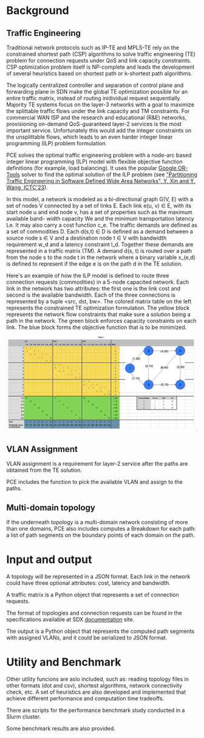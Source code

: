 # Background

## Traffic Engineering

Traditional network protocols such as IP-TE and MPLS-TE rely on the
constrained shortest path (CSP) algorithms to solve traffic
engineering (TE) problem for connection requests under QoS and link
capacity constraints. CSP optimization problem itself is NP-complete
and leads the development of several heuristics based on shortest path
or k-shortest path algorithms.

The logically centralized controller and separation of control plane
and forwarding plane in SDN make the global TE optimization possible
for an entire traffic matrix, instead of routing inidividual request
sequentially. Majority TE systems focus on the layer-3 networks with a
goal to maximize the splittable traffic flows under the link capacity
and TM constraints. For commercial WAN ISP and the research and
educational (R&E) networks, provisioning on-demand QoS-guaranteed
layer-2 services is the most important service. Unfortunately this
would add the integer constraints on the unsplittable flows, which
leads to an even harder integer linear programming (ILP) problem
formulation.

PCE solves the optimal traffic engineering problem with a node-arc
based integer linear programming (ILP) model with flexible objective
function definitions (for example, load balancing). It uses the
popular [Google OR-Tools][or-tools] solver to find the optimal
solution of the ILP problem (see ["Partitioning Traffic Engineering in
Software Defined Wide Area Networks", Y. Xin and Y. Wang,
ICTC'23][ictc]).

In this model, a network is modeled as a bi-directional graph G(V, E)
with a set of nodes V connected by a set of links E. Each link e(u, v)
∈ E, with its start node u and end node v, has a set of properties
such as the maximum available band- width capacity We and the minimum
transportation latency Le. It may also carry a cost function c_e. The
traffic demands are defined as a set of commodities D. Each d(s,t) ∈ D
is defined as a demand between a source node s ∈ V and a destination
node t ∈ V with bandwidth requirement w_d and a latency constraint
l_d. Together these demands are represented in a traffic matrix
(TM). A demand d(s, t) is routed over a path from the node s to the
node t in the network where a binary variable x_(e,d) is defined to
represent if the edge e is on the path d in the TE solution.

<!-- TODO: expand discussion on this image -->
Here's an example of how the ILP model is defined to route three
connection requests (commodities) in a 5-node capacited network. 
Each link in the network has two attributes: the first one 
is the link cost and second is the available bandwidth. 
Each of the three connections is represented by a tuple <src, dst, bw>.
The colored matrix table on the left represents the constrained TE 
optimization formulation. The yellow block represents the network 
flow constraints that make sure a solution being a path in the network.
The green block enforces capacity constraints on each link. 
The blue block forms the objective function that is to be minimized. 

![Load Balancing](./load_balancing.png)

## VLAN Assignment

VLAN assignment is a requirement for layer-2 service after the paths
are obtained from the TE solution.

PCE includes the function to pick the available VLAN and assign to the
paths.

## Multi-domain topology

If the underneath topology is a multi-domain network consisting of
more than one domains, PCE also includes computes a Breakdown for each
path: a list of path segments on the boundary points of each domain on
the path.

# Input and output

A topology will be represented in a JSON format. Each link in the
network could have three optional attributes: cost, latency and
bandwidth.

A traffic matrix is a Python object that represents a set of
connection requests. 

The format of topologies and connection requests can be found in the
specifications available at SDX [documentation][sdx-docs] site.

The output is a Python object that represents the computed path
segments with assigned VLANs, and it could be serialized to JSON
format.

# Utility and Benchmark

<!-- TODO: is this up-to-date? -->

Other utility funcions are aslo included, such as: reading topology
files in other formats (dot and csv), shortest algorithms, network
connectivity check, etc. A set of heuristics are also developed and
implemented that achieve different performance and computation time
tradeoffs.

There are scripts for the performance benchmark study conducted in a
Slurm cluster.

Some benchmark results are also provided.

<!-- URLs -->

[or-tools]: https://developers.google.com/optimization/
[ictc]: https://doi.org/10.1109/ICTC58733.2023.10392422
[sdx-docs]: https://sdx-docs.readthedocs.io/en/latest/
